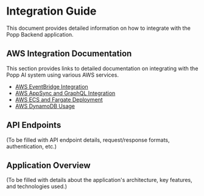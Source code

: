 # Integration Guide

This document provides detailed information on how to integrate with the Popp Backend application.

## AWS Integration Documentation

This section provides links to detailed documentation on integrating with the Popp AI system using various AWS services.

*   [AWS EventBridge Integration](aws-eventbridge-integration.md)
*   [AWS AppSync and GraphQL Integration](aws-appsync-graphql-integration.md)
*   [AWS ECS and Fargate Deployment](aws-ecs-fargate-deployment.md)
*   [AWS DynamoDB Usage](aws-dynamodb-usage.md)

## API Endpoints

(To be filled with API endpoint details, request/response formats, authentication, etc.)

## Application Overview

(To be filled with details about the application's architecture, key features, and technologies used.)
